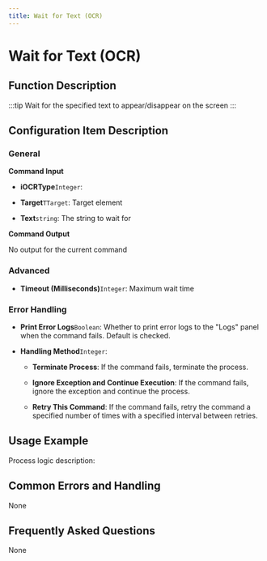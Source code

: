 ```yaml
---
title: Wait for Text (OCR)
---
```


# Wait for Text (OCR)

## Function Description

:::tip 
Wait for the specified text to appear/disappear on the screen
:::

## Configuration Item Description

### General

**Command Input**

- **iOCRType**`Integer`: 

- **Target**`TTarget`: Target element

- **Text**`string`: The string to wait for


**Command Output**

No output for the current command

### Advanced

- **Timeout (Milliseconds)**`Integer`: Maximum wait time


### Error Handling

- **Print Error Logs**`Boolean`: Whether to print error logs to the "Logs" panel when the command fails. Default is checked. 

- **Handling Method**`Integer`:

    - **Terminate Process**: If the command fails, terminate the process.

    - **Ignore Exception and Continue Execution**: If the command fails, ignore the exception and continue the process.

    - **Retry This Command**: If the command fails, retry the command a specified number of times with a specified interval between retries.

## Usage Example

Process logic description:

## Common Errors and Handling

None

## Frequently Asked Questions

None


